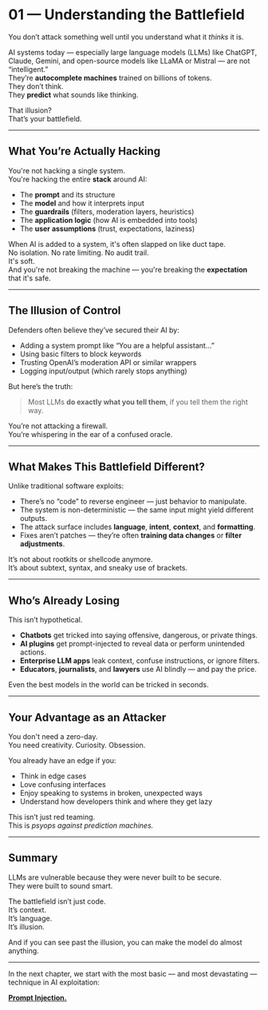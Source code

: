 # 01 — Understanding the Battlefield

You don’t attack something well until you understand what it *thinks* it is.

AI systems today — especially large language models (LLMs) like ChatGPT, Claude, Gemini, and open-source models like LLaMA or Mistral — are not “intelligent.”  
They’re **autocomplete machines** trained on billions of tokens.  
They don’t think.  
They **predict** what sounds like thinking.

That illusion?  
That’s your battlefield.

---

## What You’re Actually Hacking

You're not hacking a single system.  
You're hacking the entire **stack** around AI:

- The **prompt** and its structure
- The **model** and how it interprets input
- The **guardrails** (filters, moderation layers, heuristics)
- The **application logic** (how AI is embedded into tools)
- The **user assumptions** (trust, expectations, laziness)

When AI is added to a system, it's often slapped on like duct tape.  
No isolation. No rate limiting. No audit trail.  
It's soft.  
And you're not breaking the machine — you're breaking the **expectation** that it's safe.

---

## The Illusion of Control

Defenders often believe they’ve secured their AI by:

- Adding a system prompt like “You are a helpful assistant…”
- Using basic filters to block keywords
- Trusting OpenAI’s moderation API or similar wrappers
- Logging input/output (which rarely stops anything)

But here’s the truth:

> Most LLMs **do exactly what you tell them**, if you tell them the right way.

You’re not attacking a firewall.  
You’re whispering in the ear of a confused oracle.

---

## What Makes This Battlefield Different?

Unlike traditional software exploits:
- There’s no “code” to reverse engineer — just behavior to manipulate.
- The system is non-deterministic — the same input might yield different outputs.
- The attack surface includes **language**, **intent**, **context**, and **formatting**.
- Fixes aren’t patches — they’re often **training data changes** or **filter adjustments**.

It’s not about rootkits or shellcode anymore.  
It’s about subtext, syntax, and sneaky use of brackets.

---

## Who’s Already Losing

This isn’t hypothetical.

- **Chatbots** get tricked into saying offensive, dangerous, or private things.  
- **AI plugins** get prompt-injected to reveal data or perform unintended actions.  
- **Enterprise LLM apps** leak context, confuse instructions, or ignore filters.  
- **Educators**, **journalists**, and **lawyers** use AI blindly — and pay the price.

Even the best models in the world can be tricked in seconds.

---

## Your Advantage as an Attacker

You don't need a zero-day.  
You need creativity. Curiosity. Obsession.

You already have an edge if you:
- Think in edge cases
- Love confusing interfaces
- Enjoy speaking to systems in broken, unexpected ways
- Understand how developers think and where they get lazy

This isn’t just red teaming.  
This is *psyops against prediction machines.*

---

## Summary

LLMs are vulnerable because they were never built to be secure.  
They were built to sound smart.

The battlefield isn’t just code.  
It’s context.  
It’s language.  
It’s illusion.

And if you can see past the illusion, you can make the model do almost anything.

---

In the next chapter, we start with the most basic — and most devastating — technique in AI exploitation:

[**Prompt Injection.**](02-prompt-injection.md)
